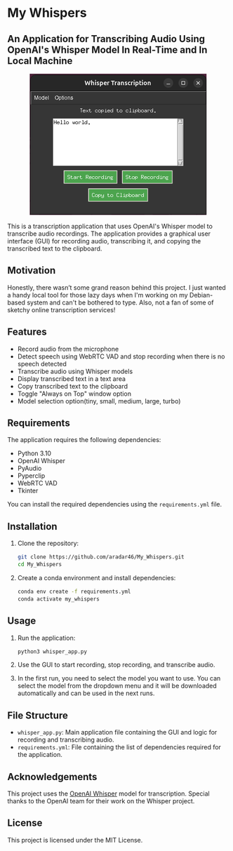 # My Whispers

## An Application for Transcribing Audio Using OpenAI's Whisper Model In Real-Time and In Local Machine

<p align="center">
    <img src="imgs/screenshot.png" alt="Screenshot of Whisper Transcription App">
</p>

This is a transcription application that uses OpenAI's Whisper model to transcribe audio recordings. The application provides a graphical user interface (GUI) for recording audio, transcribing it, and copying the transcribed text to the clipboard.

## Motivation

Honestly, there wasn’t some grand reason behind this project. I just wanted a handy local tool for those lazy days when I'm working on my Debian-based system and can't be bothered to type. Also, not a fan of some of sketchy online transcription services!

## Features

- Record audio from the microphone
- Detect speech using WebRTC VAD and stop recording when there is no speech detected
- Transcribe audio using Whisper models
- Display transcribed text in a text area
- Copy transcribed text to the clipboard
- Toggle "Always on Top" window option
- Model selection option(tiny, small, medium, large, turbo)

## Requirements

The application requires the following dependencies:

- Python 3.10
- OpenAI Whisper
- PyAudio
- Pyperclip
- WebRTC VAD
- Tkinter

You can install the required dependencies using the `requirements.yml` file.

## Installation

1. Clone the repository:

   ```sh
   git clone https://github.com/aradar46/My_Whispers.git
   cd My_Whispers
   ```
2. Create a conda environment and install dependencies:

   ```sh
   conda env create -f requirements.yml
   conda activate my_whispers
   ```

## Usage

1. Run the application:

   ```sh
   python3 whisper_app.py
   ```
2. Use the GUI to start recording, stop recording, and transcribe audio.
3. In the first run, you need to select the model you want to use. You can select the model from the dropdown menu and it will be downloaded automatically and can be used in the next runs.

## File Structure

- `whisper_app.py`: Main application file containing the GUI and logic for recording and transcribing audio.
- `requirements.yml`: File containing the list of dependencies required for the application.

## Acknowledgements

This project uses the [OpenAI Whisper](https://github.com/openai/whisper) model for transcription. Special thanks to the OpenAI team for their work on the Whisper project.

## License

This project is licensed under the MIT License.

